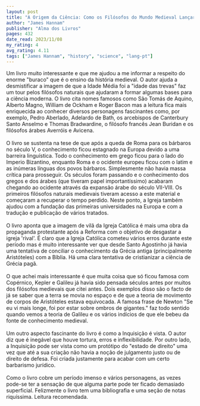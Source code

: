 ```yaml
---
layout: post
title: "A Origem da Ciência: Como os Filósofos do Mundo Medieval Lançaram os Fundamentos da Ciência Moderna"
author: "James Hannam"
publisher: "Alma dos Livros"
pages: 432
date_read: 2023/11/08
my_rating: 4
avg_rating: 4.11
tags: ["James Hannam", "history", "science", "lang-pt"]
---
```


Um livro muito interessante e que me ajudou a me informar a respeito do enorme "buraco" que é o ensino da história medieval. O autor ajuda a desmistificar a imagem de que a Idade Média foi a "idade das trevas" faz um tour pelos filósofos naturais que ajudaram a formar algumas bases para a ciência moderna. O livro cita nomes famosos como São Tomás de Aquino, Alberto Magno, William de Ockham e Roger Bacon mas a leitura fica mais enriquecida ao conhecer diversos personagens fascinantes como, por exemplo, Pedro Aberlado, Adelardo de Bath,  os arcebispos de Canterbury Santo Anselmo e Thomas Bradwardine, o filósofo francês Jean Buridan e os filósofos árabes Averróis e Avicena. <br/><br/>O livro se sustenta na tese de que após a queda de Roma para os bárbaros no século V, o conhecimento ficou estagnado na Europa devido a uma barreira linguística. Todo o conhecimento em grego ficou para o lado do Imperio Bizantino, enquanto Roma e o ocidente europeu ficou com o latim e as inúmeras línguas dos povos bárbaros. Simplesmente não havia massa crítica para prosseguir. Os séculos foram passando e o conhecimento dos gregos e dos árabes (que tiveram papel importantíssimo) acabaram chegando ao ocidente através da expansão árabe do século VII-VIII. Os primeiros filósofos naturais medievais tiveram acesso a este material e começaram a recuperar o tempo perdido. Neste ponto, a Igreja também ajudou com a fundação das primeiras universidades na Europa e com a tradução e publicação de vários tratados. <br/><br/>O livro aponta que a imagem de vilã da Igreja Católica é mais uma obra da propaganda protestante após a Reforma com o objetivo de desgastar a igreja 'rival'. É claro que a Igreja Católica cometeu vários erros durante este período mas é muito interessante ver que desde Santo Agostinho já havia uma tentativa de conciliar o conhecimento da Grécia antiga (principalmente Aristóteles) com a Bíblia. Há uma clara tentativa de cristianizar a ciência de Grécia pagã. <br/><br/>O que achei mais interessante é que muita coisa que só ficou famosa com Copérnico, Kepler e Galileu já havia sido pensada séculos antes por muitos dos filósofos medievais que citei antes. Dois exemplos disso são o facto de já se saber que a terra se movia no espaço e de que a teoria de movimento de corpos de Aristóteles estava equivocada. A famosa frase de Newton "Se eu vi mais longe, foi por estar sobre ombros de gigantes." faz todo sentido quando vemos a teoria de Galileu e os vários indícios de que ele bebeu da fonte de conhecimento medieval.<br/><br/>Um outro aspecto fascinante do livro é como a Inquisição é vista. O autor diz que é inegável que houve tortura, erros e inflexibilidade. Por outro lado, a Inquisição pode ser vista como um protótipo do "estado de direito" uma vez que até a sua criação não havia a noção de julgamento justo ou de direito de defesa. Foi criada justamente para acabar com um certo barbarismo jurídico.<br/><br/>Como o livro cobre um período imenso e vários personagens, as vezes pode-se ter a sensação de que alguma parte pode ter ficado demasiado superficial. Felizmente o livro tem uma bibliografia e uma seção de notas riquíssima. Leitura recomendada. 

